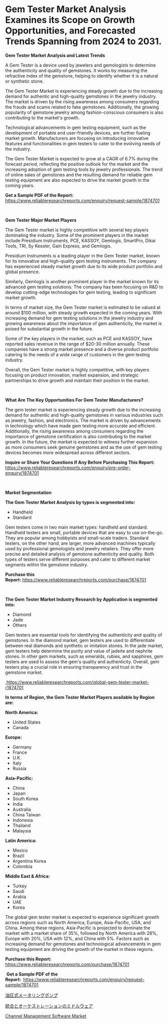 <p><h1>Gem Tester Market Analysis Examines its Scope on Growth Opportunities, and Forecasted Trends Spanning from 2024 to 2031.</h1></p><p><strong>Gem Tester Market Analysis and Latest Trends</strong></p>
<p><p>A Gem Tester is a device used by jewelers and gemologists to determine the authenticity and quality of gemstones. It works by measuring the refractive index of the gemstone, helping to identify whether it is a natural or synthetic stone.</p><p>The Gem Tester Market is experiencing steady growth due to the increasing demand for authentic and high-quality gemstones in the jewelry industry. The market is driven by the rising awareness among consumers regarding the frauds and scams related to fake gemstones. Additionally, the growing popularity of gemstone jewelry among fashion-conscious consumers is also contributing to the market's growth.</p><p>Technological advancements in gem testing equipment, such as the development of portable and user-friendly devices, are further fueling market growth. Manufacturers are focusing on introducing innovative features and functionalities in gem testers to cater to the evolving needs of the industry.</p><p>The Gem Tester Market is expected to grow at a CAGR of 6.7% during the forecast period, reflecting the positive outlook for the market and the increasing adoption of gem testing tools by jewelry professionals. The trend of online sales of gemstones and the resulting demand for reliable gem testing equipment are also expected to drive the market growth in the coming years.</p></p>
<p><strong>Get a Sample PDF of the Report:&nbsp;</strong> <a href="https://www.reliableresearchreports.com/enquiry/request-sample/1874701">https://www.reliableresearchreports.com/enquiry/request-sample/1874701</a></p>
<p>&nbsp;</p>
<p><strong>Gem Tester Major Market Players</strong></p>
<p><p>The Gem Tester market is highly competitive with several key players dominating the industry. Some of the prominent players in the market include Presidium Instruments, PCE, KASSOY, Gemlogis, SmartPro, Dikai Tools, TRI, Sy Kessler, Gain Express, and Gemlogis.</p><p>Presidium Instruments is a leading player in the Gem Tester market, known for its innovative and high-quality gem testing instruments. The company has experienced steady market growth due to its wide product portfolio and global presence. </p><p>Similarly, Gemlogis is another prominent player in the market known for its advanced gem testing solutions. The company has been focusing on R&D to develop cutting-edge technologies for gem testing, leading to significant market growth.</p><p>In terms of market size, the Gem Tester market is estimated to be valued at around $100 million, with steady growth expected in the coming years. With increasing demand for gem testing solutions in the jewelry industry and growing awareness about the importance of gem authenticity, the market is poised for substantial growth in the future.</p><p>Some of the key players in the market, such as PCE and KASSOY, have reported sales revenue in the range of $20-30 million annually. These companies have a strong market presence and a diverse product portfolio catering to the needs of a wide range of customers in the gem testing industry. </p><p>Overall, the Gem Tester market is highly competitive, with key players focusing on product innovation, market expansion, and strategic partnerships to drive growth and maintain their position in the market.</p></p>
<p>&nbsp;</p>
<p><strong>What Are The Key Opportunities For Gem Tester Manufacturers?</strong></p>
<p><p>The gem tester market is experiencing steady growth due to the increasing demand for authentic and high-quality gemstones in various industries such as jewelry, fashion, and electronics. The market is driven by advancements in technology which have made gem testing more accurate and efficient. Additionally, the rising awareness among consumers regarding the importance of gemstone certification is also contributing to the market growth. In the future, the market is expected to witness further expansion as more consumers seek genuine gemstones and as the use of gem testing devices becomes more widespread across different sectors.</p></p>
<p><strong>Inquire or Share Your Questions If Any Before Purchasing This Report:</strong> <a href="https://www.reliableresearchreports.com/enquiry/pre-order-enquiry/1874701">https://www.reliableresearchreports.com/enquiry/pre-order-enquiry/1874701</a></p>
<p>&nbsp;</p>
<p><strong>Market Segmentation</strong></p>
<p><strong>The Gem Tester Market Analysis by types is segmented into:</strong></p>
<p><ul><li>Handheld</li><li>Standard</li></ul></p>
<p><p>Gem testers come in two main market types: handheld and standard. Handheld testers are small, portable devices that are easy to use on-the-go. They are popular among hobbyists and small-scale traders. Standard testers, on the other hand, are larger, more advanced machines typically used by professional gemologists and jewelry retailers. They offer more precise and detailed analysis of gemstone authenticity and quality. Both types of testers serve different purposes and cater to different market segments within the gemstone industry.</p></p>
<p><strong>Purchase this Report:&nbsp;</strong><a href="https://www.reliableresearchreports.com/purchase/1874701">https://www.reliableresearchreports.com/purchase/1874701</a></p>
<p>&nbsp;</p>
<p><strong>The Gem Tester Market Industry Research by Application is segmented into:</strong></p>
<p><ul><li>Diamond</li><li>Jade</li><li>Others</li></ul></p>
<p><p>Gem testers are essential tools for identifying the authenticity and quality of gemstones. In the diamond market, gem testers are used to differentiate between real diamonds and synthetic or imitation stones. In the jade market, gem testers help determine the purity and value of jadeite and nephrite stones. In other gem markets, such as emeralds, rubies, and sapphires, gem testers are used to assess the gem's quality and authenticity. Overall, gem testers play a crucial role in ensuring transparency and trust in the gemstone market.</p></p>
<p><a href="https://www.reliableresearchreports.com/global-gem-tester-market-r1874701">&nbsp;https://www.reliableresearchreports.com/global-gem-tester-market-r1874701</a></p>
<p><strong>In terms of Region, the Gem Tester Market Players available by Region are:</strong></p>
<p>
    <p> <strong> North America: </strong>
        <ul>
            <li>United States</li>
            <li>Canada</li>
        </ul>
        </p> 
    <p> <strong> Europe: </strong>
        <ul>
            <li>Germany</li>
            <li>France</li>
            <li>U.K.</li>
            <li>Italy</li>
            <li>Russia</li>
        </ul>
        </p> 
    <p> <strong> Asia-Pacific: </strong>
        <ul>
            <li>China</li>
            <li>Japan</li>
            <li>South Korea</li>
            <li>India</li>
            <li>Australia</li>
            <li>China Taiwan</li>
            <li>Indonesia</li>
            <li>Thailand</li>
            <li>Malaysia</li>
        </ul>
        </p> 
    <p> <strong> Latin America: </strong>
        <ul>
            <li>Mexico</li>
            <li>Brazil</li>
            <li>Argentina Korea</li>
            <li>Colombia</li>
        </ul>
        </p> 
    <p> <strong> Middle East & Africa: </strong>
        <ul>
            <li>Turkey</li>
            <li>Saudi</li>
            <li>Arabia</li>
            <li>UAE</li>
            <li>Korea</li>
        </ul>
    </p>
    </p>
<p><p>The global gem tester market is expected to experience significant growth across regions such as North America, Europe, Asia-Pacific, USA, and China. Among these regions, Asia-Pacific is projected to dominate the market with a market share of 35%, followed by North America with 28%, Europe with 20%, USA with 12%, and China with 5%. Factors such as increasing demand for gemstones and technological advancements in gem testing equipment are driving the growth of the market in these regions.</p></p>
<p><strong>Purchase this Report: </strong><a href="https://www.reliableresearchreports.com/purchase/1874701">https://www.reliableresearchreports.com/purchase/1874701</a></p>
<p>&nbsp;<strong>Get a Sample PDF of the Report:&nbsp;&nbsp;</strong><a href="https://www.reliableresearchreports.com/enquiry/request-sample/1874701">https://www.reliableresearchreports.com/enquiry/request-sample/1874701</a></p>
<p><strong></strong></p>
<p><p><a href="https://medium.com/@demarcuskuhlman/%E6%B6%B2%E5%9C%A7%E3%83%A1%E3%83%BC%E3%82%BF%E3%83%AA%E3%83%B3%E3%82%B0%E3%83%9D%E3%83%B3%E3%83%97%E3%81%AE%E5%B8%82%E5%A0%B4%E5%8B%95%E5%90%91%E3%81%A8%E5%B8%82%E5%A0%B4%E5%88%86%E6%9E%90%E3%81%AF-2024%E5%B9%B4%E3%81%8B%E3%82%892031%E5%B9%B4%E3%81%BE%E3%81%A7%E3%81%AE%E6%9C%9F%E9%96%93%E3%81%AB%E4%BA%88%E6%B8%AC%E3%81%95%E3%82%8C%E3%81%A6%E3%81%84%E3%81%BE%E3%81%99-2b4820273b30">油圧式メータリングポンプ</a></p><p><a href="https://medium.com/@arimuller2009/%E7%B5%90%E5%90%88-%E3%82%AA%E3%83%BC%E3%82%B1%E3%82%B9%E3%83%88%E3%83%AC%E3%83%BC%E3%82%B7%E3%83%A7%E3%83%B3%E3%83%9F%E3%83%89%E3%83%AB%E3%82%A6%E3%82%A7%E3%82%A2%E3%81%AE%E5%B8%82%E5%A0%B4%E8%A6%8F%E6%A8%A1%E3%81%AF-%E3%82%B0%E3%83%AD%E3%83%BC%E3%83%90%E3%83%AB%E7%94%A3%E6%A5%AD%E3%81%AB%E3%81%8A%E3%81%91%E3%82%8B%E6%9C%80%E9%81%A9%E3%81%AA%E3%83%9E%E3%83%BC%E3%82%B1%E3%83%86%E3%82%A3%E3%83%B3%E3%82%B0%E3%83%81%E3%83%A3%E3%83%8D%E3%83%AB%E3%82%92%E7%A4%BA%E3%81%97%E3%81%A6%E3%81%84%E3%81%BE%E3%81%99-c1d71e9dc018">統合とオーケストレーションのミドルウェア</a></p><p><a href="https://chivalrous-flock-a86.notion.site/Channel-Management-Software-Market-Size-CAGR-Trends-2024-2030-052889df4d91475f88f1cef23297c096">Channel Management Software Market</a></p></p>